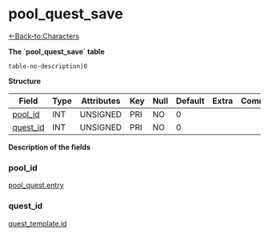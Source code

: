 # pool\_quest\_save

[<-Back-to:Characters](database-characters.md)

**The \`pool\_quest\_save\` table**

`table-no-description|0`

**Structure**

| Field         | Type    | Attributes | Key | Null | Default | Extra | Comment |
|---------------|---------|------------|-----|------|---------|-------|---------|
| [pool_id][1]  | INT | UNSIGNED   | PRI | NO   | 0       |       |         |
| [quest_id][2] | INT | UNSIGNED   | PRI | NO   | 0       |       |         |

[1]: #pool_id
[2]: #quest_id

**Description of the fields**

### pool\_id

[pool\_quest.entry](pool_quest#id)

### quest\_id

[quest\_template.id](quest_template#id)

